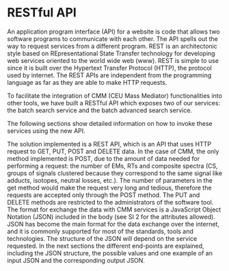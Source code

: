 # RESTful API

An application program interface (API) for a website is code that allows two software programs to communicate with each other. The API spells out the way to request services from a different program. REST is an architectonic style based on REpresentational State Transfer technology for developing web services oriented to the world wide web (www). REST is simple to use since it is built over the Hypertext Transfer Protocol (HTTP), the protocol used by internet. The REST APIs are independent from the programming language as far as they are able to make HTTP requests. 

To facilitate the integration of CMM (CEU Mass Mediator) functionalities into other tools, we have built a RESTful API which exposes two of our services: the batch search service and the batch advanced search service. 

The following sections show detailed information on how to invoke these services using the new API.

The solution implemented is a REST API, which is an API that uses HTTP request to GET, PUT, POST and DELETE data. In the case of CMM, the only method implemented is POST, due to the amount of data needed for performing a request: the number of EMs, RTs and composite spectra (CS, groups of signals clustered because they correspond to the same signal like adducts, isotopes, neutral losses, etc.). The number of parameters in the get method would make the request very long and tedious, therefore the requests are accepted only through the POST method. The PUT and DELETE methods are restricted to the administrators of the software tool. The format for exchange the data with CMM services is a JavaScript Object Notation (JSON) included in the body (see SI 2 for the attributes allowed). JSON has become the main format for the data exchange over the internet, and it is commonly supported for most of the standards, tools and technologies. The structure of the JSON will depend on the service requested. In the next sections the different end-points are explained, including the JSON structure, the possible values and one example of an input JSON and the corresponding output JSON.
